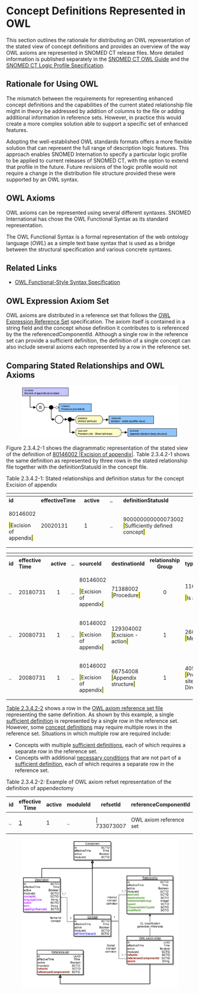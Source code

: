 # Concept Definitions Represented in OWL

This section outlines the rationale for distributing an OWL representation of the stated view of concept definitions and provides an overview of the way OWL axioms are represented in SNOMED CT release files. More detailed information is published separately in the [SNOMED CT OWL Guide](https://app.gitbook.com/o/h8Z6qGxuQrzM9vbx5bPT/s/UVgNFMSypqSsi48DpFEe/) and the [SNOMED CT Logic Profile Specification](https://app.gitbook.com/o/h8Z6qGxuQrzM9vbx5bPT/s/hRUJsLa2ant5L63pkp1O/).

## Rationale for Using OWL

The mismatch between the requirements for representing enhanced concept definitions and the capabilities of the current stated relationship file might in theory be addressed by addition of columns to the file or adding additional information in reference sets. However, in practice this would create a more complex solution able to support a specific set of enhanced features.

Adopting the well-established OWL standards formats offers a more flexible solution that can represent the full range of description logic features. This approach enables SNOMED Internation to specify a particular logic profile to be applied to current releases of SNOMED CT, with the option to extend that profile in the future. Future revisions of the logic profile would not require a change in the distribution file structure provided these were supported by an OWL syntax.

## OWL Axioms

OWL axioms can be represented using several different syntaxes. SNOMED International has chose the OWL Functional Syntax as its standard representation.

The OWL Functional Syntax is a formal representation of the web ontology language (_OWL_) as a simple text base syntax that is used as a bridge between the structural specification and various concrete syntaxes.

## Related Links

* [OWL Functional-Style Syntax Specification](https://www.w3.org/TR/owl2-syntax/#Functional-Style_Syntax)

## OWL Expression Axiom Set

OWL axioms are distributed in a reference set that follows the [OWL Expression Reference Set](<../../../5 reference-set-release-files-specification/5.2 reference-set-types/5.2.1 content-reference-sets/5.2.1.9-owl-expression-reference-set.md>) specification. The axiom itself is contained in a string field and the concept whose definition it contributes to is referenced by the the referencedComponentId. Although a single row in the reference set can provide a sufficient definition, the definition of a single concept can also include several axioms each represented by a row in the reference set.

## Comparing Stated Relationships and OWL Axioms

<figure><img src="../../../.gitbook/assets/Image 15-07-2025 at 12.12.jpeg" alt=""><figcaption></figcaption></figure>

Figure 2.3.4.2-1 shows the diagrammatic representation of the stated view of the definition of [80146002 |Excision of appendix|](http://snomed.info/id/80146002). Table 2.3.4.2-1 shows the same definition as represented by three rows in the stated relationship file together with the definitionStatusId in the concept file.

Table 2.3.4.2-1: Stated relationships and definition status for the concept Excision of appendix

<table data-header-hidden><thead><tr><th></th><th width="132.52734375"></th><th width="102.33984375"></th><th width="70.4765625"></th><th width="240.453125"></th></tr></thead><tbody><tr><td><strong>id</strong></td><td><strong>effectiveTime</strong></td><td><strong>active</strong></td><td><strong>..</strong></td><td><strong>definitionStatusId</strong></td></tr><tr><td><p>80146002 </p><p><mark style="color:blue;">|</mark>Excision of appendix<mark style="color:blue;">|</mark></p></td><td>20020131</td><td>1</td><td>..</td><td>900000000000073002 <mark style="color:blue;">|</mark>Sufficiently defined concept<mark style="color:blue;">|</mark></td></tr></tbody></table>

<table data-header-hidden><thead><tr><th width="45.87109375"></th><th width="98.80078125"></th><th width="74.62890625" align="center"></th><th width="43.6484375"></th><th width="109.93359375"></th><th width="125.9296875"></th><th width="115.24609375" align="center"></th><th width="116.3203125"></th><th width="40.05859375"></th><th width="40"></th></tr></thead><tbody><tr><td><strong>id</strong></td><td><strong>effective Time</strong></td><td align="center"><strong>active</strong></td><td><strong>..</strong></td><td><strong>sourceId</strong></td><td><strong>destinationId</strong></td><td align="center"><strong>relationship Group</strong></td><td><strong>typeId</strong></td><td><strong>..</strong></td><td><strong>..</strong></td></tr><tr><td>..</td><td>20180731</td><td align="center">1</td><td>..</td><td><p>80146002 </p><p><mark style="color:blue;">|</mark>Excision of appendix<mark style="color:blue;">|</mark></p></td><td>71388002 <mark style="color:blue;">|</mark>Procedure<mark style="color:blue;">|</mark></td><td align="center">0</td><td><p>116680003 </p><p><mark style="color:blue;">|</mark>Is a<mark style="color:blue;">|</mark></p></td><td>..</td><td>..</td></tr><tr><td>..</td><td>20080731</td><td align="center">1</td><td>..</td><td><p>80146002 </p><p><mark style="color:blue;">|</mark>Excision of appendix<mark style="color:blue;">|</mark></p></td><td>129304002 <mark style="color:blue;">|</mark>Excision - action<mark style="color:blue;">|</mark></td><td align="center">1</td><td>260686004 <mark style="color:blue;">|</mark>Method<mark style="color:blue;">|</mark></td><td>..</td><td>..</td></tr><tr><td>..</td><td>20080731</td><td align="center">1</td><td>..</td><td><p>80146002 </p><p><mark style="color:blue;">|</mark>Excision of appendix<mark style="color:blue;">|</mark></p></td><td>66754008 <mark style="color:blue;">|</mark>Appendix structure<mark style="color:blue;">|</mark>  </td><td align="center">1</td><td>405813007 <mark style="color:blue;">|</mark>Procedure site - Direct<mark style="color:blue;">|</mark></td><td>..</td><td>..</td></tr></tbody></table>

[Table 2.3.4.2-2](https://confluence.ihtsdotools.org/display/DOCRELFMT/2.3.4.2+Concept+Definitions+Represented+in+OWL#Table-appendectomy-owl-axiom) shows a row in the [OWL axiom reference set file](https://confluence.ihtsdotools.org/display/DOCRELFMT/OWL+axiom+reference+set+file) representing the same definition. As shown by this example, a single [sufficient definition](https://confluence.ihtsdotools.org/display/DOCGLOSS/sufficient+definition) is represented by a single row in the reference set. However, some [concept definitions](https://confluence.ihtsdotools.org/display/DOCGLOSS/concept+definition) may require multiple rows in the reference set. Situations in which multiple row are required include:

* Concepts with multiple [sufficient definitions](https://confluence.ihtsdotools.org/display/DOCGLOSS/sufficient+definition), each of which requires a separate row in the reference set.
* Concepts with additional [necessary conditions](https://confluence.ihtsdotools.org/display/DOCGLOSS/necessary+condition) that are not part of a [sufficient definition](https://confluence.ihtsdotools.org/display/DOCGLOSS/sufficient+definition), each of which requires a separate row in the reference set.

Table 2.3.4.2-2: Example of OWL axiom refset representation of the definition of appendectomy

| **id** | **effective Time**                                                                                                 | **active** | **moduleId** | **refsetId** | **referenceComponentId** | **owlExpression**                             |
| ------ | ------------------------------------------------------------------------------------------------------------------ | ---------- | ------------ | ------------ | ------------------------ | --------------------------------------------- |
| ..     | [1](https://confluence.ihtsdotools.org/display/DOCRELFMT/2.3.4.2+Concept+Definitions+Represented+in+OWL#Footnote1) | 1          | ..           | \[ 733073007 | OWL axiom reference set  | ]\(http://snomed.info/id/733073007 "733073007 |

<figure><img src="../../../images/71172651.png" alt=""><figcaption></figcaption></figure>
